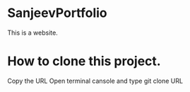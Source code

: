 # SanjeevPortfolio

This is a website.

# How to clone this project.

Copy the URL
Open terminal cansole and type git clone URL
